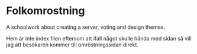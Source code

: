 # Folkomrostning
A schoolwork about creating a server, voting and design themes.

Hem är inte index filen eftersom att ifall något skulle hända med sidan så vill jag att besökaren kommer till omröstningssidan direkt. 
